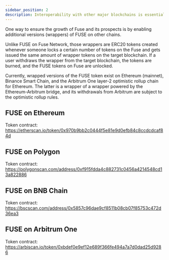 ```yaml
---
sidebar_position: 2
description: Interoperability with other major blockchains is essential for the growth of Fuse and realizing its vision.
---
```


One way to ensure the growth of Fuse and its prospects is by enabling additional versions (wrappers) of FUSE on other chains.

Unlike FUSE on Fuse Network, those wrappers are ERC20 tokens created whenever someone locks a certain number of tokens on the Fuse and gets issued the same amount of wrapper tokens on the target blockchain. If a user withdraws the wrapper from the target blockchain, the tokens are burned, and the FUSE tokens on Fuse are unlocked.

Currently, wrapped versions of the FUSE token exist on Ethereum (mainnet), Binance Smart Chain, and the Arbitrum One layer-2 optimistic rollup chain for Ethereum. The latter is a wrapper of a wrapper powered by the Ethereum-Arbitrum bridge, and its withdrawals from Arbitrum are subject to the optimistic rollup rules.

## FUSE on Ethereum

Token contract: https://etherscan.io/token/0x970b9bb2c0444f5e81e9d0efb84c8ccdcdcaf84d

## FUSE on Polygon

Token contract: https://polygonscan.com/address/0xf915fdda4c882731c0456a4214548cd13a822886

## FUSE on BNB Chain

Token contract: https://bscscan.com/address/0x5857c96dae9cf8511b08cb07f85753c472d36ea3

## FUSE on Arbitrum One

Token contract: https://arbiscan.io/token/0xbdef0e9ef12e689f366fe494a7a7d0dad25d9286
